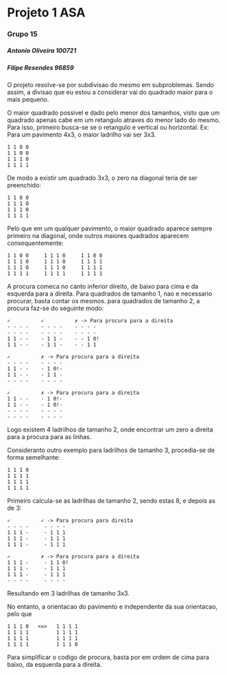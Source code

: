 # Projeto 1 ASA
### Grupo 15
##### Antonio Oliveira 100721
##### Filipe Resendes 96859

O projeto resolve-se por subdivisao do mesmo em subproblemas. Sendo assim, a
divisao que eu estou a considerar vai do quadrado maior para o mais pequeno.

O maior quadrado possivel e dado pelo menor dos tamanhos, visto que um quadrado
apenas cabe em um retangulo atraves do menor lado do mesmo. Para isso, primeiro
busca-se se o retangulo e vertical ou horizontal. Ex: Para um pavimento 4x3, o
maior ladrilho vai ser 3x3.

    1 1 0 0
    1 1 0 0
    1 1 1 0
    1 1 1 1

De modo a existir um quadrado 3x3, o zero na diagonal teria de ser preenchido:

    1 1 0 0
    1 1 1 0
    1 1 1 0
    1 1 1 1

Pelo que em um qualquer pavimento, o maior quadrado aparece sempre primeiro na diagonal,
onde outros maiores quadrados aparecem consequentemente:

    1 1 0 0     1 1 1 0     1 1 0 0
    1 1 1 0     1 1 1 0     1 1 1 1
    1 1 1 0     1 1 1 0     1 1 1 1
    1 1 1 1     1 1 1 1     1 1 1 1

A procura comeca no canto inferior direito, de baixo para cima e da esquerda para a direita.
Para quadrados de tamanho 1, nao e necessario procurar, basta contar os mesmos. para quadrados
de tamanho 2, a procura faz-se do seguinte modo:

    ✓          ✓          ✗ -> Para procura para a direita
    - - - -    - - - -    - - - -
    - - - -    - - - -    - - - -
    1 1 - -    - 1 1 -    - - 1 0!
    1 1 - -    - 1 1 -    - - 1 1

    ✓          ✗ -> Para procura para a direita
    - - - -    - - - -
    1 1 - -    - 1 0!-
    1 1 - -    - 1 1 -
    - - - -    - - - -

    ✓          ✗ -> Para procura para a direita
    1 1 - -    - 1 0!-
    1 1 - -    - 1 0!-
    - - - -    - - - -
    - - - -    - - - -

Logo existem 4 ladrilhos de tamanho 2, onde encontrar um zero a direita para a procura para
as linhas.

Consideranto outro exemplo para ladrilhos de tamanho 3, procedia-se de forma semelhante:

    1 1 1 0
    1 1 1 1
    1 1 1 1
    1 1 1 1

Primeiro calcula-se as ladrilhas de tamanho 2, sendo estas 8, e depois as de 3:

    ✓          ✓ -> Para procura para direita
    - - - -     - - - -
    1 1 1 -     - 1 1 1
    1 1 1 -     - 1 1 1
    1 1 1 -     - 1 1 1

    ✓          ✗ -> Para procura para a direita
    1 1 1 -     - 1 1 0!
    1 1 1 -     - 1 1 1
    1 1 1 -     - 1 1 1
    - - - -     - - - - 

Resultando em 3 ladrilhas de tamanho 3x3.

No entanto, a orientacao do pavimento e independente da sua orientacao, pelo que

    1 1 1 0   <=>   1 1 1 1
    1 1 1 1         1 1 1 1
    1 1 1 1         1 1 1 1
    1 1 1 1         1 1 1 0

Para simplificar o codigo de procura, basta por em ordem de cima para baixo,
da esquerda para a direita.


